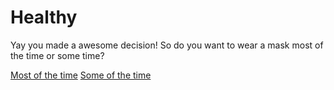 # Healthy
Yay you made a awesome decision! So do you want to wear a mask most of the time or some time?

[Most of the time](always)
[Some of the time](sometimes.md)